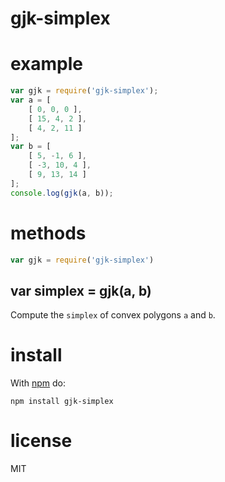 # gjk-simplex

# example

``` js
var gjk = require('gjk-simplex');
var a = [
    [ 0, 0, 0 ],
    [ 15, 4, 2 ],
    [ 4, 2, 11 ]
];
var b = [
    [ 5, -1, 6 ],
    [ -3, 10, 4 ],
    [ 9, 13, 14 ]
];
console.log(gjk(a, b));
```

# methods

``` js
var gjk = require('gjk-simplex')
```

## var simplex = gjk(a, b)

Compute the `simplex` of convex polygons `a` and `b`.

# install

With [npm](https://npmjs.org) do:

```
npm install gjk-simplex
```

# license

MIT
